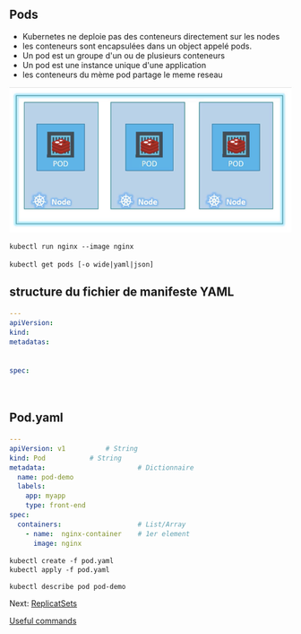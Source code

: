 ## Pods 
* Kubernetes ne deploie pas des conteneurs directement sur les nodes
* les conteneurs sont encapsulées dans un object appelé pods.
* Un pod est un groupe d'un ou de plusieurs conteneurs
* Un pod est une instance unique d'une application
* les conteneurs du mème pod partage le meme reseau


![Pods](../images/pod.jpeg)



```console
kubectl run nginx --image nginx

kubectl get pods [-o wide|yaml|json]
```

## structure du fichier de manifeste YAML


```yaml
---
apiVersion:
kind:
metadatas:


spec:




```

## Pod.yaml

```yaml
---
apiVersion: v1			# String
kind: Pod			# String		
metadata:                       # Dictionnaire 
  name: pod-demo
  labels:
    app: myapp
    type: front-end
spec:
  containers:                   # List/Array
    - name:  nginx-container    # 1er element
      image: nginx
```

```console
kubectl create -f pod.yaml
kubectl apply -f pod.yaml
```

```console
kubectl describe pod pod-demo
```

Next: [ReplicatSets](../objects/replicatSet.md)

[Useful commands](../useful.md)
